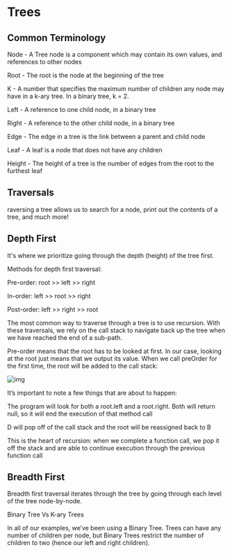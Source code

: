 # Trees

## Common Terminology

Node - A Tree node is a component which may contain its own values, and references to other nodes

Root - The root is the node at the beginning of the tree

K - A number that specifies the maximum number of children any node may have in a k-ary tree. In a binary tree, k = 2.

Left - A reference to one child node, in a binary tree

Right - A reference to the other child node, in a binary tree

Edge - The edge in a tree is the link between a parent and child node

Leaf - A leaf is a node that does not have any children

Height - The height of a tree is the number of edges from the root to the furthest leaf

## Traversals

raversing a tree allows us to search for a node, print out the contents of a tree, and much more! 

## Depth First

It's where we prioritize going through the depth (height) of the tree first.

Methods for depth first traversal:

Pre-order: root >> left >> right

In-order: left >> root >> right

Post-order: left >> right >> root

The most common way to traverse through a tree is to use recursion. With these traversals, we rely on the call stack to navigate back up the tree when we have reached the end of a sub-path.

Pre-order means that the root has to be looked at first. In our case, looking at the root just means that we output its value. When we call preOrder for the first time, the root will be added to the call stack:

![img](https://codefellows.github.io/common_curriculum/data_structures_and_algorithms/Code_401/class-15/resources/images/DepthTraversal1.PNG)


It’s important to note a few things that are about to happen:

The program will look for both a root.left and a root.right. Both will return null, so it will end the execution of that method call

D will pop off of the call stack and the root will be reassigned back to B

This is the heart of recursion: when we complete a function call, we pop it off the stack and are able to continue execution through the previous function call

## Breadth First

Breadth first traversal iterates through the tree by going through each level of the tree node-by-node.

Binary Tree Vs K-ary Trees

In all of our examples, we’ve been using a Binary Tree. Trees can have any number of children per node, but Binary Trees restrict the number of children to two (hence our left and right children).


